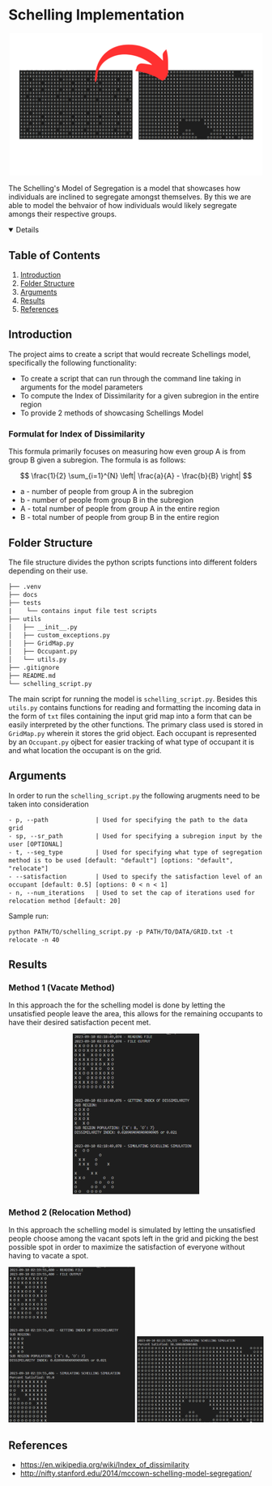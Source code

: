 # Schelling Implementation

<p align="center">
<img width="500" src="docs/Title Cover.png"> 
</p>

The Schelling's Model of Segregation is a model that showcases how individuals are inclined to segregate amongst themselves. By this we are able to model the behvaior of how individuals would likely segregate amongs their respective groups.

<details open="open">
  <h2>Table of Contents</h2>
	  <ol>
	    <li>
		    <a href="#intro">Introduction</a>
	    </li>
	    <li><a href="#fs">Folder Structure</a></li>
		<li><a href="#ag">Arguments</a></li>
		<li><a href="#rs">Results</a></li>
        <li><a href="#ref">References</a></li>
	</ol>
</details>

<h2 id="intro">Introduction</h2>
The project aims to create a script that would recreate Schellings model, specifically the following functionality:

- To create a script that can run through the command line taking in arguments for the model parameters
- To compute the Index of Dissimilarity for a given subregion in the entire region
- To provide 2 methods of showcasing Schellings Model


### Formulat for Index of Dissimilarity

This formula primarily focuses on measuring how even group A is from group B given a subregion. The formula is as follows:

$$
\frac{1}{2} \sum_{i=1}^{N} \left| \frac{a}{A} - \frac{b}{B} \right|
$$

 - a - number of people from group A in the subregion
 - b - number of people from group B in the subregion
 - A - total number of people from group A in the entire region
 - B - total number of people from group B in the entire region

<h2 id="fs">Folder Structure</h2>
The file structure divides the python scripts functions into different folders depending on their use.

    ├── .venv
    ├── docs
    ├── tests
    |    └── contains input file test scripts
    ├── utils
    │   ├── __init__.py
    │   ├── custom_exceptions.py
    │   ├── GridMap.py
    │   ├── Occupant.py
    │   └── utils.py
    ├── .gitignore
    ├── README.md
    └── schelling_script.py

The main script for running the model is `schelling_script.py`. Besides this `utils.py` contains functions for reading and formatting the incoming data in the form of `txt` files containing the input grid map into a form that can be easily interpreted by the other functions. The primary class used is stored in `GridMap.py` wherein it stores the grid object. Each occupant is represented by an `Occupant.py` ojbect for easier tracking of what type of occupant it is and what location the occupant is on the grid.

<h2 id="ag">Arguments</h2>

In order to run the `schelling_script.py` the following arugments need to be taken into consideration

    - p, --path             | Used for specifying the path to the data grid
    - sp, --sr_path         | Used for specifying a subregion input by the user [OPTIONAL]
    - t, --seg_type         | Used for specifying what type of segregation method is to be used [default: "default"] [options: "default", "relocate"]
    - --satisfaction        | Used to specify the satisfaction level of an occupant [default: 0.5] [options: 0 < n < 1]
    - n, --num_iterations   | Used to set the cap of iterations used for relocation method [default: 20]

Sample run:
    
    python PATH/TO/schelling_script.py -p PATH/TO/DATA/GRID.txt -t relocate -n 40

<h2 id="rs">Results</h2>

### Method 1 (Vacate Method)

In this approach the for the schelling model is done by letting the unsatisfied people leave the area, this allows for the remaining occupants to have their desired satisfaction pecent met.

<p align="center">
<img width="250" src="docs/simulation_results1.png"> 
</p>

### Method 2 (Relocation Method)

In this approach the schelling model is simulated by letting the unsatisfied people choose among the vacant spots left in the grid and picking the best possible spot in order to maximize the satisfaction of everyone without having to vacate a spot.

<p align="center">
<img width="250" src="docs/simulation_results2.png"> 
<img width="250" src="docs/simulation_results3.png"> 
</p>

<h2 id="ref">References</h2>

- https://en.wikipedia.org/wiki/Index_of_dissimilarity
- http://nifty.stanford.edu/2014/mccown-schelling-model-segregation/